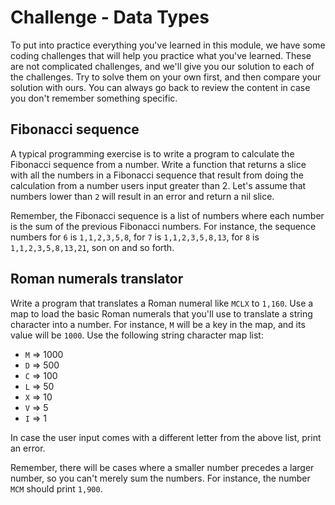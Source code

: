 # Challenge - Data Types

To put into practice everything you've learned in this module, we have some coding challenges that will help you practice what you've learned. These are not complicated challenges, and we'll give you our solution to each of the challenges. Try to solve them on your own first, and then compare your solution with ours. You can always go back to review the content in case you don't remember something specific.

## Fibonacci sequence

A typical programming exercise is to write a program to calculate the Fibonacci sequence from a number. Write a function that returns a slice with all the numbers in a Fibonacci sequence that result from doing the calculation from a number users input greater than 2. Let's assume that numbers lower than `2` will result in an error and return a nil slice.

Remember, the Fibonacci sequence is a list of numbers where each number is the sum of the previous Fibonacci numbers. For instance, the sequence numbers for `6` is `1,1,2,3,5,8`, for `7` is `1,1,2,3,5,8,13`, for `8` is `1,1,2,3,5,8,13,21`, son on and so forth.

## Roman numerals translator

Write a program that translates a Roman numeral like `MCLX` to `1,160`. Use a map to load the basic Roman numerals that you'll use to translate a string character into a number. For instance, `M` will be a key in the map, and its value will be `1000`. Use the following string character map list:

* `M` => 1000
* `D` => 500
* `C` => 100
* `L` => 50
* `X` => 10
* `V` => 5
* `I` => 1

In case the user input comes with a different letter from the above list, print an error.

Remember, there will be cases where a smaller number precedes a larger number, so you can't merely sum the numbers. For instance, the number `MCM` should print `1,900`.
